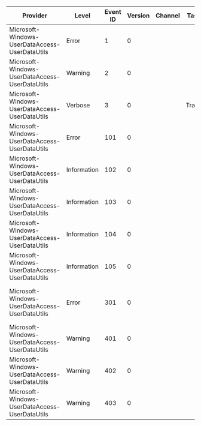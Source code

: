 Provider                                        |  Level        |  Event ID  |  Version  |  Channel  |  Task   |  Opcode  |  Keyword      |  Message
------------------------------------------------|---------------|------------|-----------|-----------|---------|----------|---------------|-------------------------------------------------------------------------------------------------------------------
Microsoft-Windows-UserDataAccess-UserDataUtils  |  Error        |  1         |  0        |           |         |          |  Error        |  Error: {P1_HResult} Location: {P2_String} Line Number: {P3_UInt32}
Microsoft-Windows-UserDataAccess-UserDataUtils  |  Warning      |  2         |  0        |           |         |          |               |  Error Propagated: {P1_HResult} Location: {P2_String} Line Number: {P3_UInt32}
Microsoft-Windows-UserDataAccess-UserDataUtils  |  Verbose      |  3         |  0        |           |  Trace  |          |  Debug        |
Microsoft-Windows-UserDataAccess-UserDataUtils  |  Error        |  101       |  0        |           |         |          |  Error        |  Error: HRESULT: {Prop_LINE_UInt32} Service: {Prop_Trace_UnicodeString}
Microsoft-Windows-UserDataAccess-UserDataUtils  |  Information  |  102       |  0        |           |         |          |  ServiceBase  |  Service: {Prop_Trace_UnicodeString} is starting up
Microsoft-Windows-UserDataAccess-UserDataUtils  |  Information  |  103       |  0        |           |         |          |  ServiceBase  |  Service: {Prop_Trace_UnicodeString} has entered the running state
Microsoft-Windows-UserDataAccess-UserDataUtils  |  Information  |  104       |  0        |           |         |          |  ServiceBase  |  Service: {Prop_Trace_UnicodeString} is shutting down
Microsoft-Windows-UserDataAccess-UserDataUtils  |  Information  |  105       |  0        |           |         |          |  ServiceBase  |  Service: {P1_UnicodeString} received control: {P1_UInt32}
Microsoft-Windows-UserDataAccess-UserDataUtils  |  Error        |  301       |  0        |           |         |          |  Error        |  CHSPinYinHelper Init failed: HRESULT: {P1_HexInt32}; CreateFile: {Prop_Handle}; CreateFileMapping: {Prop_Handle2}
Microsoft-Windows-UserDataAccess-UserDataUtils  |  Warning      |  401       |  0        |           |         |          |               |  Unknown photo type: {P1_UnicodeString}. Default to be binary.
Microsoft-Windows-UserDataAccess-UserDataUtils  |  Warning      |  402       |  0        |           |         |          |               |  Unknown photo binary encoding type: {P1_UnicodeString}. Default to be base64.
Microsoft-Windows-UserDataAccess-UserDataUtils  |  Warning      |  403       |  0        |           |         |          |               |